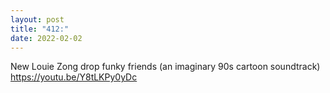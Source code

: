 ```yaml
---
layout: post
title: "412:"
date: 2022-02-02
---
```


New Louie Zong drop
 funky friends (an imaginary 90s cartoon soundtrack)
https://youtu.be/Y8tLKPy0yDc
